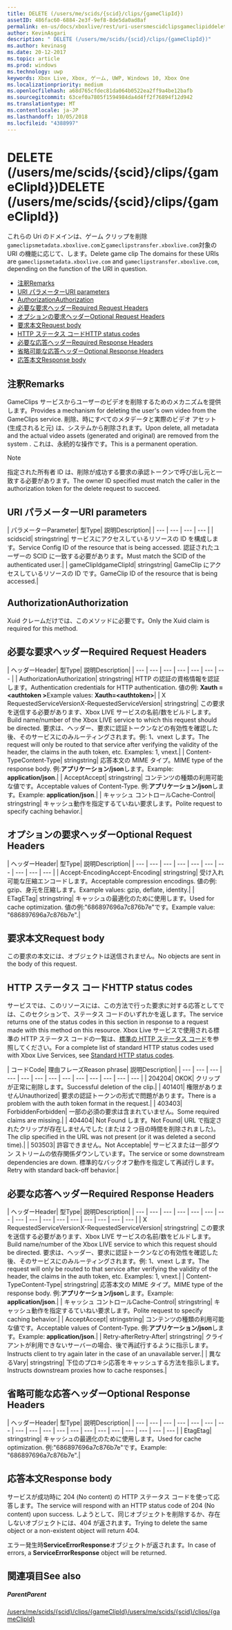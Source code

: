 ```yaml
---
title: DELETE (/users/me/scids/{scid}/clips/{gameClipId})
assetID: 486fac60-6884-2e3f-9ef8-8de5da0ad8af
permalink: en-us/docs/xboxlive/rest/uri-usersmescidclipsgameclipiddelete.html
author: KevinAsgari
description: " DELETE (/users/me/scids/{scid}/clips/{gameClipId})"
ms.author: kevinasg
ms.date: 20-12-2017
ms.topic: article
ms.prod: windows
ms.technology: uwp
keywords: Xbox Live, Xbox, ゲーム, UWP, Windows 10, Xbox One
ms.localizationpriority: medium
ms.openlocfilehash: a68d765cfdec81da064b0522ea2ff9a4be12bafb
ms.sourcegitcommit: 63cef0a7805f1594984da4d4ff2f76894f12d942
ms.translationtype: MT
ms.contentlocale: ja-JP
ms.lasthandoff: 10/05/2018
ms.locfileid: "4388997"
---
```

# <a name="delete-usersmescidsscidclipsgameclipid"></a><span data-ttu-id="8cea6-104">DELETE (/users/me/scids/{scid}/clips/{gameClipId})</span><span class="sxs-lookup"><span data-stu-id="8cea6-104">DELETE (/users/me/scids/{scid}/clips/{gameClipId})</span></span>
<span data-ttu-id="8cea6-105">これらの Uri のドメインは、ゲーム クリップを削除`gameclipsmetadata.xboxlive.com`と`gameclipstransfer.xboxlive.com`対象の URI の機能に応じて、します。</span><span class="sxs-lookup"><span data-stu-id="8cea6-105">Delete game clip The domains for these URIs are `gameclipsmetadata.xboxlive.com` and `gameclipstransfer.xboxlive.com`, depending on the function of the URI in question.</span></span>
 
  * [<span data-ttu-id="8cea6-106">注釈</span><span class="sxs-lookup"><span data-stu-id="8cea6-106">Remarks</span></span>](#ID4EX)
  * [<span data-ttu-id="8cea6-107">URI パラメーター</span><span class="sxs-lookup"><span data-stu-id="8cea6-107">URI parameters</span></span>](#ID4ECB)
  * [<span data-ttu-id="8cea6-108">Authorization</span><span class="sxs-lookup"><span data-stu-id="8cea6-108">Authorization</span></span>](#ID4ENB)
  * [<span data-ttu-id="8cea6-109">必要な要求ヘッダー</span><span class="sxs-lookup"><span data-stu-id="8cea6-109">Required Request Headers</span></span>](#ID4EYB)
  * [<span data-ttu-id="8cea6-110">オプションの要求ヘッダー</span><span class="sxs-lookup"><span data-stu-id="8cea6-110">Optional Request Headers</span></span>](#ID4EEE)
  * [<span data-ttu-id="8cea6-111">要求本文</span><span class="sxs-lookup"><span data-stu-id="8cea6-111">Request body</span></span>](#ID4ENF)
  * [<span data-ttu-id="8cea6-112">HTTP ステータス コード</span><span class="sxs-lookup"><span data-stu-id="8cea6-112">HTTP status codes</span></span>](#ID4EYF)
  * [<span data-ttu-id="8cea6-113">必要な応答ヘッダー</span><span class="sxs-lookup"><span data-stu-id="8cea6-113">Required Response Headers</span></span>](#ID4EIAAC)
  * [<span data-ttu-id="8cea6-114">省略可能な応答ヘッダー</span><span class="sxs-lookup"><span data-stu-id="8cea6-114">Optional Response Headers</span></span>](#ID4E2CAC)
  * [<span data-ttu-id="8cea6-115">応答本文</span><span class="sxs-lookup"><span data-stu-id="8cea6-115">Response body</span></span>](#ID4E2DAC)
 
<a id="ID4EX"></a>

 
## <a name="remarks"></a><span data-ttu-id="8cea6-116">注釈</span><span class="sxs-lookup"><span data-stu-id="8cea6-116">Remarks</span></span>
 
<span data-ttu-id="8cea6-117">GameClips サービスからユーザーのビデオを削除するためのメカニズムを提供します。</span><span class="sxs-lookup"><span data-stu-id="8cea6-117">Provides a mechanism for deleting the user's own video from the GameClips service.</span></span> <span data-ttu-id="8cea6-118">削除、時にすべてのメタデータと実際のビデオ アセット (生成されると元) は、システムから削除されます。</span><span class="sxs-lookup"><span data-stu-id="8cea6-118">Upon delete, all metadata and the actual video assets (generated and original) are removed from the system .</span></span> <span data-ttu-id="8cea6-119">これは、永続的な操作です。</span><span class="sxs-lookup"><span data-stu-id="8cea6-119">This is a permanent operation.</span></span> 

> [!NOTE] 
> <span data-ttu-id="8cea6-120">指定された所有者 ID は、削除が成功する要求の承認トークンで呼び出し元と一致する必要があります。</span><span class="sxs-lookup"><span data-stu-id="8cea6-120">The owner ID specified must match the caller in the authorization token for the delete request to succeed.</span></span> 


  
<a id="ID4ECB"></a>

 
## <a name="uri-parameters"></a><span data-ttu-id="8cea6-121">URI パラメーター</span><span class="sxs-lookup"><span data-stu-id="8cea6-121">URI parameters</span></span>
 
| <span data-ttu-id="8cea6-122">パラメーター</span><span class="sxs-lookup"><span data-stu-id="8cea6-122">Parameter</span></span>| <span data-ttu-id="8cea6-123">型</span><span class="sxs-lookup"><span data-stu-id="8cea6-123">Type</span></span>| <span data-ttu-id="8cea6-124">説明</span><span class="sxs-lookup"><span data-stu-id="8cea6-124">Description</span></span>| 
| --- | --- | --- | --- | 
| <span data-ttu-id="8cea6-125">scid</span><span class="sxs-lookup"><span data-stu-id="8cea6-125">scid</span></span>| <span data-ttu-id="8cea6-126">string</span><span class="sxs-lookup"><span data-stu-id="8cea6-126">string</span></span>| <span data-ttu-id="8cea6-127">サービスにアクセスしているリソースの ID を構成します。</span><span class="sxs-lookup"><span data-stu-id="8cea6-127">Service Config ID of the resource that is being accessed.</span></span> <span data-ttu-id="8cea6-128">認証されたユーザーの SCID に一致する必要があります。</span><span class="sxs-lookup"><span data-stu-id="8cea6-128">Must match the SCID of the authenticated user.</span></span>| 
| <span data-ttu-id="8cea6-129">gameClipId</span><span class="sxs-lookup"><span data-stu-id="8cea6-129">gameClipId</span></span>| <span data-ttu-id="8cea6-130">string</span><span class="sxs-lookup"><span data-stu-id="8cea6-130">string</span></span>| <span data-ttu-id="8cea6-131">GameClip にアクセスしているリソースの ID です。</span><span class="sxs-lookup"><span data-stu-id="8cea6-131">GameClip ID of the resource that is being accessed.</span></span>| 
  
<a id="ID4ENB"></a>

 
## <a name="authorization"></a><span data-ttu-id="8cea6-132">Authorization</span><span class="sxs-lookup"><span data-stu-id="8cea6-132">Authorization</span></span>
 
<span data-ttu-id="8cea6-133">Xuid クレームだけでは、このメソッドに必要です。</span><span class="sxs-lookup"><span data-stu-id="8cea6-133">Only the Xuid claim is required for this method.</span></span>
  
<a id="ID4EYB"></a>

 
## <a name="required-request-headers"></a><span data-ttu-id="8cea6-134">必要な要求ヘッダー</span><span class="sxs-lookup"><span data-stu-id="8cea6-134">Required Request Headers</span></span>
 
| <span data-ttu-id="8cea6-135">ヘッダー</span><span class="sxs-lookup"><span data-stu-id="8cea6-135">Header</span></span>| <span data-ttu-id="8cea6-136">型</span><span class="sxs-lookup"><span data-stu-id="8cea6-136">Type</span></span>| <span data-ttu-id="8cea6-137">説明</span><span class="sxs-lookup"><span data-stu-id="8cea6-137">Description</span></span>| 
| --- | --- | --- | --- | --- | --- | --- | 
| <span data-ttu-id="8cea6-138">Authorization</span><span class="sxs-lookup"><span data-stu-id="8cea6-138">Authorization</span></span>| <span data-ttu-id="8cea6-139">string</span><span class="sxs-lookup"><span data-stu-id="8cea6-139">string</span></span>| <span data-ttu-id="8cea6-140">HTTP の認証の資格情報を認証します。</span><span class="sxs-lookup"><span data-stu-id="8cea6-140">Authentication credentials for HTTP authentication.</span></span> <span data-ttu-id="8cea6-141">値の例: <b>Xauth =&lt;authtoken ></b></span><span class="sxs-lookup"><span data-stu-id="8cea6-141">Example values: <b>Xauth=&lt;authtoken></b></span></span>| 
| <span data-ttu-id="8cea6-142">X RequestedServiceVersion</span><span class="sxs-lookup"><span data-stu-id="8cea6-142">X-RequestedServiceVersion</span></span>| <span data-ttu-id="8cea6-143">string</span><span class="sxs-lookup"><span data-stu-id="8cea6-143">string</span></span>| <span data-ttu-id="8cea6-144">この要求を送信する必要があります、Xbox LIVE サービスの名前/数をビルドします。</span><span class="sxs-lookup"><span data-stu-id="8cea6-144">Build name/number of the Xbox LIVE service to which this request should be directed.</span></span> <span data-ttu-id="8cea6-145">要求は、ヘッダー、要求に認証トークンなどの有効性を確認した後、そのサービスにのみルーティングされます。例: 1、vnext します。</span><span class="sxs-lookup"><span data-stu-id="8cea6-145">The request will only be routed to that service after verifying the validity of the header, the claims in the auth token, etc. Examples: 1, vnext.</span></span>| 
| <span data-ttu-id="8cea6-146">Content-Type</span><span class="sxs-lookup"><span data-stu-id="8cea6-146">Content-Type</span></span>| <span data-ttu-id="8cea6-147">string</span><span class="sxs-lookup"><span data-stu-id="8cea6-147">string</span></span>| <span data-ttu-id="8cea6-148">応答本文の MIME タイプ。</span><span class="sxs-lookup"><span data-stu-id="8cea6-148">MIME type of the response body.</span></span> <span data-ttu-id="8cea6-149">例:<b>アプリケーション/json</b>します。</span><span class="sxs-lookup"><span data-stu-id="8cea6-149">Example: <b>application/json</b>.</span></span>| 
| <span data-ttu-id="8cea6-150">Accept</span><span class="sxs-lookup"><span data-stu-id="8cea6-150">Accept</span></span>| <span data-ttu-id="8cea6-151">string</span><span class="sxs-lookup"><span data-stu-id="8cea6-151">string</span></span>| <span data-ttu-id="8cea6-152">コンテンツの種類の利用可能な値です。</span><span class="sxs-lookup"><span data-stu-id="8cea6-152">Acceptable values of Content-Type.</span></span> <span data-ttu-id="8cea6-153">例:<b>アプリケーション/json</b>します。</span><span class="sxs-lookup"><span data-stu-id="8cea6-153">Example: <b>application/json</b>.</span></span>| 
| <span data-ttu-id="8cea6-154">キャッシュ コントロール</span><span class="sxs-lookup"><span data-stu-id="8cea6-154">Cache-Control</span></span>| <span data-ttu-id="8cea6-155">string</span><span class="sxs-lookup"><span data-stu-id="8cea6-155">string</span></span>| <span data-ttu-id="8cea6-156">キャッシュ動作を指定するていねい要求します。</span><span class="sxs-lookup"><span data-stu-id="8cea6-156">Polite request to specify caching behavior.</span></span>| 
  
<a id="ID4EEE"></a>

 
## <a name="optional-request-headers"></a><span data-ttu-id="8cea6-157">オプションの要求ヘッダー</span><span class="sxs-lookup"><span data-stu-id="8cea6-157">Optional Request Headers</span></span>
 
| <span data-ttu-id="8cea6-158">ヘッダー</span><span class="sxs-lookup"><span data-stu-id="8cea6-158">Header</span></span>| <span data-ttu-id="8cea6-159">型</span><span class="sxs-lookup"><span data-stu-id="8cea6-159">Type</span></span>| <span data-ttu-id="8cea6-160">説明</span><span class="sxs-lookup"><span data-stu-id="8cea6-160">Description</span></span>| 
| --- | --- | --- | --- | --- | --- | --- | --- | --- | --- | 
| <span data-ttu-id="8cea6-161">Accept-Encoding</span><span class="sxs-lookup"><span data-stu-id="8cea6-161">Accept-Encoding</span></span>| <span data-ttu-id="8cea6-162">string</span><span class="sxs-lookup"><span data-stu-id="8cea6-162">string</span></span>| <span data-ttu-id="8cea6-163">受け入れ可能な圧縮エンコードします。</span><span class="sxs-lookup"><span data-stu-id="8cea6-163">Acceptable compression encodings.</span></span> <span data-ttu-id="8cea6-164">値の例: gzip、身元を圧縮します。</span><span class="sxs-lookup"><span data-stu-id="8cea6-164">Example values: gzip, deflate, identity.</span></span>| 
| <span data-ttu-id="8cea6-165">ETag</span><span class="sxs-lookup"><span data-stu-id="8cea6-165">ETag</span></span>| <span data-ttu-id="8cea6-166">string</span><span class="sxs-lookup"><span data-stu-id="8cea6-166">string</span></span>| <span data-ttu-id="8cea6-167">キャッシュの最適化のために使用します。</span><span class="sxs-lookup"><span data-stu-id="8cea6-167">Used for cache optimization.</span></span> <span data-ttu-id="8cea6-168">値の例:"686897696a7c876b7e"です。</span><span class="sxs-lookup"><span data-stu-id="8cea6-168">Example value: "686897696a7c876b7e".</span></span>| 
  
<a id="ID4ENF"></a>

 
## <a name="request-body"></a><span data-ttu-id="8cea6-169">要求本文</span><span class="sxs-lookup"><span data-stu-id="8cea6-169">Request body</span></span>
 
<span data-ttu-id="8cea6-170">この要求の本文には、オブジェクトは送信されません。</span><span class="sxs-lookup"><span data-stu-id="8cea6-170">No objects are sent in the body of this request.</span></span>
  
<a id="ID4EYF"></a>

 
## <a name="http-status-codes"></a><span data-ttu-id="8cea6-171">HTTP ステータス コード</span><span class="sxs-lookup"><span data-stu-id="8cea6-171">HTTP status codes</span></span>
 
<span data-ttu-id="8cea6-172">サービスでは、このリソースには、この方法で行った要求に対する応答としてでは、このセクションで、ステータス コードのいずれかを返します。</span><span class="sxs-lookup"><span data-stu-id="8cea6-172">The service returns one of the status codes in this section in response to a request made with this method on this resource.</span></span> <span data-ttu-id="8cea6-173">Xbox Live サービスで使用される標準の HTTP ステータス コードの一覧は、[標準の HTTP ステータス コード](../../additional/httpstatuscodes.md)を参照してください。</span><span class="sxs-lookup"><span data-stu-id="8cea6-173">For a complete list of standard HTTP status codes used with Xbox Live Services, see [Standard HTTP status codes](../../additional/httpstatuscodes.md).</span></span>
 
| <span data-ttu-id="8cea6-174">コード</span><span class="sxs-lookup"><span data-stu-id="8cea6-174">Code</span></span>| <span data-ttu-id="8cea6-175">理由フレーズ</span><span class="sxs-lookup"><span data-stu-id="8cea6-175">Reason phrase</span></span>| <span data-ttu-id="8cea6-176">説明</span><span class="sxs-lookup"><span data-stu-id="8cea6-176">Description</span></span>| 
| --- | --- | --- | --- | --- | --- | --- | --- | --- | --- | --- | --- | --- | 
| <span data-ttu-id="8cea6-177">204</span><span class="sxs-lookup"><span data-stu-id="8cea6-177">204</span></span>| <span data-ttu-id="8cea6-178">OK</span><span class="sxs-lookup"><span data-stu-id="8cea6-178">OK</span></span>| <span data-ttu-id="8cea6-179">クリップが正常に削除します。</span><span class="sxs-lookup"><span data-stu-id="8cea6-179">Successful deletion of the clip.</span></span>| 
| <span data-ttu-id="8cea6-180">401</span><span class="sxs-lookup"><span data-stu-id="8cea6-180">401</span></span>| <span data-ttu-id="8cea6-181">権限がありません</span><span class="sxs-lookup"><span data-stu-id="8cea6-181">Unauthorized</span></span>| <span data-ttu-id="8cea6-182">要求の認証トークンの形式で問題があります。</span><span class="sxs-lookup"><span data-stu-id="8cea6-182">There is a problem with the auth token format in the request.</span></span>| 
| <span data-ttu-id="8cea6-183">403</span><span class="sxs-lookup"><span data-stu-id="8cea6-183">403</span></span>| <span data-ttu-id="8cea6-184">Forbidden</span><span class="sxs-lookup"><span data-stu-id="8cea6-184">Forbidden</span></span>| <span data-ttu-id="8cea6-185">一部の必須の要求は含まれていません。</span><span class="sxs-lookup"><span data-stu-id="8cea6-185">Some required claims are missing.</span></span>| 
| <span data-ttu-id="8cea6-186">404</span><span class="sxs-lookup"><span data-stu-id="8cea6-186">404</span></span>| <span data-ttu-id="8cea6-187">Not Found します。</span><span class="sxs-lookup"><span data-stu-id="8cea6-187">Not Found</span></span>| <span data-ttu-id="8cea6-188">URL で指定されたクリップが存在しませんでした (または 2 つ目の時間を削除されました)。</span><span class="sxs-lookup"><span data-stu-id="8cea6-188">The clip specified in the URL was not present (or it was deleted a second time).</span></span>| 
| <span data-ttu-id="8cea6-189">503</span><span class="sxs-lookup"><span data-stu-id="8cea6-189">503</span></span>| <span data-ttu-id="8cea6-190">許容できません。</span><span class="sxs-lookup"><span data-stu-id="8cea6-190">Not Acceptable</span></span>| <span data-ttu-id="8cea6-191">サービスまたは一部ダウン ストリームの依存関係ダウンしています。</span><span class="sxs-lookup"><span data-stu-id="8cea6-191">The service or some downstream dependencies are down.</span></span> <span data-ttu-id="8cea6-192">標準的なバックオフ動作を指定して再試行します。</span><span class="sxs-lookup"><span data-stu-id="8cea6-192">Retry with standard back-off behavior.</span></span>| 
  
<a id="ID4EIAAC"></a>

 
## <a name="required-response-headers"></a><span data-ttu-id="8cea6-193">必要な応答ヘッダー</span><span class="sxs-lookup"><span data-stu-id="8cea6-193">Required Response Headers</span></span>
 
| <span data-ttu-id="8cea6-194">ヘッダー</span><span class="sxs-lookup"><span data-stu-id="8cea6-194">Header</span></span>| <span data-ttu-id="8cea6-195">型</span><span class="sxs-lookup"><span data-stu-id="8cea6-195">Type</span></span>| <span data-ttu-id="8cea6-196">説明</span><span class="sxs-lookup"><span data-stu-id="8cea6-196">Description</span></span>| 
| --- | --- | --- | --- | --- | --- | --- | --- | --- | --- | --- | --- | --- | --- | --- | --- | 
| <span data-ttu-id="8cea6-197">X RequestedServiceVersion</span><span class="sxs-lookup"><span data-stu-id="8cea6-197">X-RequestedServiceVersion</span></span>| <span data-ttu-id="8cea6-198">string</span><span class="sxs-lookup"><span data-stu-id="8cea6-198">string</span></span>| <span data-ttu-id="8cea6-199">この要求を送信する必要があります、Xbox LIVE サービスの名前/数をビルドします。</span><span class="sxs-lookup"><span data-stu-id="8cea6-199">Build name/number of the Xbox LIVE service to which this request should be directed.</span></span> <span data-ttu-id="8cea6-200">要求は、ヘッダー、要求に認証トークンなどの有効性を確認した後、そのサービスにのみルーティングされます。例: 1、vnext します。</span><span class="sxs-lookup"><span data-stu-id="8cea6-200">The request will only be routed to that service after verifying the validity of the header, the claims in the auth token, etc. Examples: 1, vnext.</span></span>| 
| <span data-ttu-id="8cea6-201">Content-Type</span><span class="sxs-lookup"><span data-stu-id="8cea6-201">Content-Type</span></span>| <span data-ttu-id="8cea6-202">string</span><span class="sxs-lookup"><span data-stu-id="8cea6-202">string</span></span>| <span data-ttu-id="8cea6-203">応答本文の MIME タイプ。</span><span class="sxs-lookup"><span data-stu-id="8cea6-203">MIME type of the response body.</span></span> <span data-ttu-id="8cea6-204">例:<b>アプリケーション/json</b>します。</span><span class="sxs-lookup"><span data-stu-id="8cea6-204">Example: <b>application/json</b>.</span></span>| 
| <span data-ttu-id="8cea6-205">キャッシュ コントロール</span><span class="sxs-lookup"><span data-stu-id="8cea6-205">Cache-Control</span></span>| <span data-ttu-id="8cea6-206">string</span><span class="sxs-lookup"><span data-stu-id="8cea6-206">string</span></span>| <span data-ttu-id="8cea6-207">キャッシュ動作を指定するていねい要求します。</span><span class="sxs-lookup"><span data-stu-id="8cea6-207">Polite request to specify caching behavior.</span></span>| 
| <span data-ttu-id="8cea6-208">Accept</span><span class="sxs-lookup"><span data-stu-id="8cea6-208">Accept</span></span>| <span data-ttu-id="8cea6-209">string</span><span class="sxs-lookup"><span data-stu-id="8cea6-209">string</span></span>| <span data-ttu-id="8cea6-210">コンテンツの種類の利用可能な値です。</span><span class="sxs-lookup"><span data-stu-id="8cea6-210">Acceptable values of Content-Type.</span></span> <span data-ttu-id="8cea6-211">例:<b>アプリケーション/json</b>します。</span><span class="sxs-lookup"><span data-stu-id="8cea6-211">Example: <b>application/json</b>.</span></span>| 
| <span data-ttu-id="8cea6-212">Retry-after</span><span class="sxs-lookup"><span data-stu-id="8cea6-212">Retry-After</span></span>| <span data-ttu-id="8cea6-213">string</span><span class="sxs-lookup"><span data-stu-id="8cea6-213">string</span></span>| <span data-ttu-id="8cea6-214">クライアントが利用できないサーバーの場合、後で再試行するように指示します。</span><span class="sxs-lookup"><span data-stu-id="8cea6-214">Instructs client to try again later in the case of an unavailable server.</span></span>| 
| <span data-ttu-id="8cea6-215">異なる</span><span class="sxs-lookup"><span data-stu-id="8cea6-215">Vary</span></span>| <span data-ttu-id="8cea6-216">string</span><span class="sxs-lookup"><span data-stu-id="8cea6-216">string</span></span>| <span data-ttu-id="8cea6-217">下位のプロキシ応答をキャッシュする方法を指示します。</span><span class="sxs-lookup"><span data-stu-id="8cea6-217">Instructs downstream proxies how to cache responses.</span></span>| 
  
<a id="ID4E2CAC"></a>

 
## <a name="optional-response-headers"></a><span data-ttu-id="8cea6-218">省略可能な応答ヘッダー</span><span class="sxs-lookup"><span data-stu-id="8cea6-218">Optional Response Headers</span></span>
 
| <span data-ttu-id="8cea6-219">ヘッダー</span><span class="sxs-lookup"><span data-stu-id="8cea6-219">Header</span></span>| <span data-ttu-id="8cea6-220">型</span><span class="sxs-lookup"><span data-stu-id="8cea6-220">Type</span></span>| <span data-ttu-id="8cea6-221">説明</span><span class="sxs-lookup"><span data-stu-id="8cea6-221">Description</span></span>| 
| --- | --- | --- | --- | --- | --- | --- | --- | --- | --- | --- | --- | --- | --- | --- | --- | --- | --- | --- | 
| <span data-ttu-id="8cea6-222">Etag</span><span class="sxs-lookup"><span data-stu-id="8cea6-222">Etag</span></span>| <span data-ttu-id="8cea6-223">string</span><span class="sxs-lookup"><span data-stu-id="8cea6-223">string</span></span>| <span data-ttu-id="8cea6-224">キャッシュの最適化のために使用します。</span><span class="sxs-lookup"><span data-stu-id="8cea6-224">Used for cache optimization.</span></span> <span data-ttu-id="8cea6-225">例:"686897696a7c876b7e"です。</span><span class="sxs-lookup"><span data-stu-id="8cea6-225">Example: "686897696a7c876b7e".</span></span>| 
  
<a id="ID4E2DAC"></a>

 
## <a name="response-body"></a><span data-ttu-id="8cea6-226">応答本文</span><span class="sxs-lookup"><span data-stu-id="8cea6-226">Response body</span></span>
 
<span data-ttu-id="8cea6-227">サービスが成功時に 204 (No content) の HTTP ステータス コードを使って応答します。</span><span class="sxs-lookup"><span data-stu-id="8cea6-227">The service will respond with an HTTP status code of 204 (No content) upon success.</span></span> <span data-ttu-id="8cea6-228">しようとして、同じオブジェクトを削除するか、存在しないオブジェクトには、404 が返されます。</span><span class="sxs-lookup"><span data-stu-id="8cea6-228">Trying to delete the same object or a non-existent object will return 404.</span></span>
 
<span data-ttu-id="8cea6-229">エラー発生時**ServiceErrorResponse**オブジェクトが返されます。</span><span class="sxs-lookup"><span data-stu-id="8cea6-229">In case of errors, a **ServiceErrorResponse** object will be returned.</span></span>
  
<a id="ID4EJEAC"></a>

 
## <a name="see-also"></a><span data-ttu-id="8cea6-230">関連項目</span><span class="sxs-lookup"><span data-stu-id="8cea6-230">See also</span></span>
 
<a id="ID4ELEAC"></a>

 
##### <a name="parent"></a><span data-ttu-id="8cea6-231">Parent</span><span class="sxs-lookup"><span data-stu-id="8cea6-231">Parent</span></span> 

[<span data-ttu-id="8cea6-232">/users/me/scids/{scid}/clips/{gameClipId}</span><span class="sxs-lookup"><span data-stu-id="8cea6-232">/users/me/scids/{scid}/clips/{gameClipId}</span></span>](uri-usersmescidclipsgameclipid.md)

   